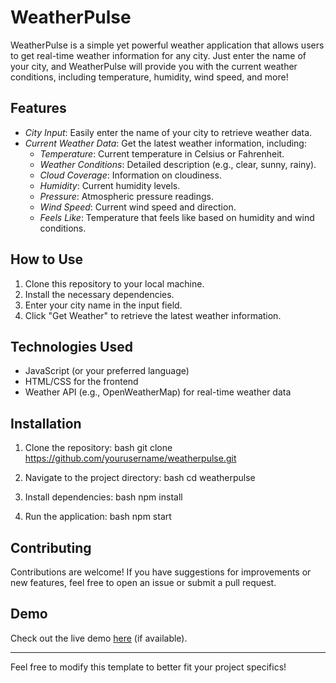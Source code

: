 # WeatherPulse

WeatherPulse is a simple yet powerful weather application that allows users to get real-time weather information for any city. Just enter the name of your city, and WeatherPulse will provide you with the current weather conditions, including temperature, humidity, wind speed, and more!

## Features

- *City Input*: Easily enter the name of your city to retrieve weather data.
- *Current Weather Data*: Get the latest weather information, including:
  - *Temperature*: Current temperature in Celsius or Fahrenheit.
  - *Weather Conditions*: Detailed description (e.g., clear, sunny, rainy).
  - *Cloud Coverage*: Information on cloudiness.
  - *Humidity*: Current humidity levels.
  - *Pressure*: Atmospheric pressure readings.
  - *Wind Speed*: Current wind speed and direction.
  - *Feels Like*: Temperature that feels like based on humidity and wind conditions.

## How to Use

1. Clone this repository to your local machine.
2. Install the necessary dependencies.
3. Enter your city name in the input field.
4. Click "Get Weather" to retrieve the latest weather information.

## Technologies Used

- JavaScript (or your preferred language)
- HTML/CSS for the frontend
- Weather API (e.g., OpenWeatherMap) for real-time weather data

## Installation

1. Clone the repository:
   bash
   git clone https://github.com/yourusername/weatherpulse.git
   
2. Navigate to the project directory:
   bash
   cd weatherpulse
   
3. Install dependencies:
   bash
   npm install
   
4. Run the application:
   bash
   npm start
   

## Contributing

Contributions are welcome! If you have suggestions for improvements or new features, feel free to open an issue or submit a pull request.

 
## Demo

Check out the live demo [here](link-to-demo) (if available).

---

Feel free to modify this template to better fit your project specifics!
